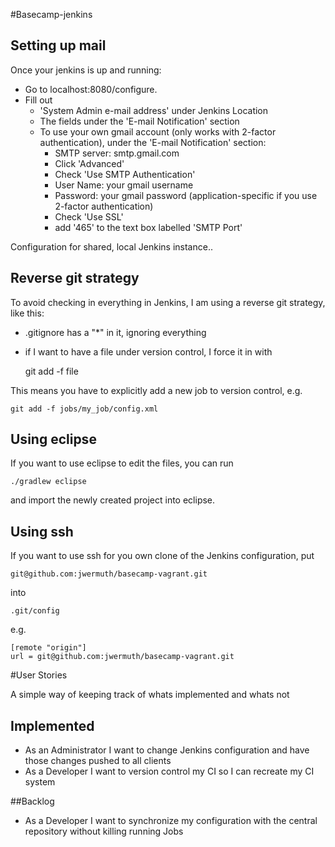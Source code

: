 #Basecamp-jenkins


## Setting up mail

Once your jenkins is up and running:

* Go to localhost:8080/configure. 
* Fill out
  * 'System Admin e-mail address' under Jenkins Location
  * The fields under the 'E-mail Notification' section
  * To use your own gmail account (only works with 2-factor authentication), under the 'E-mail Notification' section:
    * SMTP server: smtp.gmail.com
    * Click 'Advanced'
    * Check 'Use SMTP Authentication'
    * User Name: your gmail username
    * Password: your gmail password (application-specific if you use 2-factor authentication)
    * Check 'Use SSL'
    * add '465' to the text box labelled 'SMTP Port'

Configuration for shared, local Jenkins instance..

## Reverse git strategy

To avoid checking in everything in Jenkins, I am using a reverse git strategy, like this:

- .gitignore has a "*" in it, ignoring everything
- if I want to have a file under version control, I force it in with
    
    git add -f file
    
This means you have to explicitly add a new job to version control, e.g.
    
    git add -f jobs/my_job/config.xml


## Using eclipse

If you want to use eclipse to edit the files, you can run
    
    ./gradlew eclipse
    
and import the newly created project into eclipse.

## Using ssh

If you want to use ssh for you own clone of the Jenkins configuration, put 

    git@github.com:jwermuth/basecamp-vagrant.git
    
into

    .git/config
    
e.g.

    [remote "origin"]
	url = git@github.com:jwermuth/basecamp-vagrant.git



#User Stories

A simple way of keeping track of whats implemented and whats not

## Implemented

* As an Administrator I want to change Jenkins configuration and have those changes pushed to all clients
* As a Developer I want to version control my CI so I can recreate my CI system

##Backlog

* As a Developer I want to synchronize my configuration with the central repository without killing running Jobs

